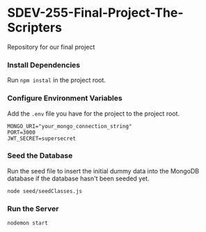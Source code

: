# SDEV-255-Final-Project-The-Scripters

Repository for our final project

### Install Dependencies

Run `npm instal` in the project root.

### Configure Environment Variables

Add the `.env` file you have for the project to the project root.

```
MONGO_URI="your_mongo_connection_string"
PORT=3000
JWT_SECRET=supersecret
```

### Seed the Database

Run the seed file to insert the initial dummy data into the MongoDB database if the database hasn't been seeded yet.

```
node seed/seedClasses.js
```

### Run the Server

`nodemon start`
